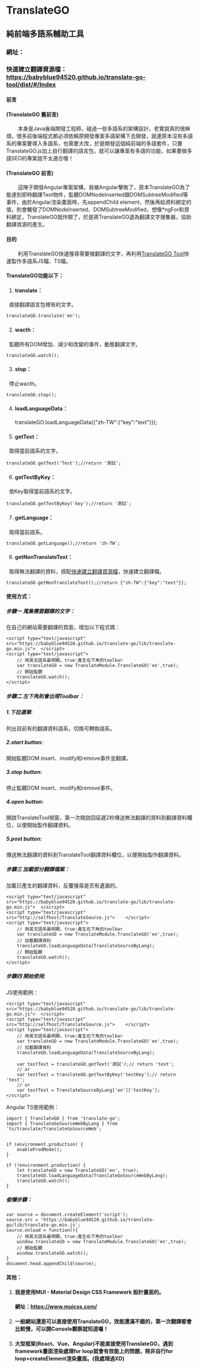 # TranslateGO
## 純前端多語系輔助工具
### 網址：
### 快速建立翻譯資源檔：https://babyblue94520.github.io/translate-go-tool/dist/#/Index
#### 前言

#### (TranslateGO 舊前言)  
&nbsp;&nbsp;&nbsp;&nbsp;&nbsp;&nbsp;&nbsp;&nbsp;本身是Java後端開發工程師，碰過一些多語系的架構設計，老實說真的很麻煩，很多前後端程式都必須依賴原開發專案多語架構下去開發，就連原本沒有多語系的專案要導入多語系，也需要大改，於是開發這個純前端的多語套件，只要 TranslateGO.js加上自行翻譯的語言包，就可以讓專案有多語的功能，如果要做多語SEO的專案就不太適合喔！

#### (TranslateGO 前言)  
&nbsp;&nbsp;&nbsp;&nbsp;&nbsp;&nbsp;&nbsp;&nbsp;這陣子開發Angular專案架構，我被Angular擊敗了，原本TranslateGO為了能達到即時翻譯Text物件，監聽DOMNodeInserted跟DOMSubtreeModified等事件，由於Angular渲染畫面時，先appendChild element，然後再給資料綁定的值，則會觸發了DOMNodeInserted、DOMSubtreeModified，想像*ngFor和資料綁定，TranslateGO就炸開了，於是將TranslateGO退為翻譯文字搜集器，協助翻譯資源的產生。  

#### 目的

&nbsp;&nbsp;&nbsp;&nbsp;&nbsp;&nbsp;&nbsp;&nbsp;利用TranslateGO快速搜尋需要被翻譯的文字，再利用[TranslateGO Tool](https://babyblue94520.github.io/translate-go-tool/dist/#/Index)快速製作多語系JS檔、TS檔。  

#### TranslateGO功能以下：

1. #### translate：

  	直接翻譯語言包裡有的文字。
 	
	translateGO.translate('en');

2. #### wacth：

  	監聽所有DOM增加、減少和改變的事件，動態翻譯文字。  

 	translateGO.watch();

3. #### stop：

  	停止wacth。  
 	
 	translateGO.stop();
		
4. #### loadLanguageData：  
 	
	translateGO.loadLanguageData({"zh-TW":{"key":"text"}});

5. #### getText：

  	取得當前語系的文字。  
 	
 	translateGO.getText('Test');//return '測試';
    
6. #### getTextByKey：

  	依Key取得當前語系的文字。  
 	
 	translateGO.getTextByKey('key');//return '測試';

7. #### getLanguage：

  	取得當前語系。  
 	
 	translateGO.getLanguage();//return 'zh-TW';

8. #### getNonTranslateText：

  	取得無法翻譯的資料，搭配[快速建立翻譯資源檔](https://babyblue94520.github.io/translate-go-tool/dist/#/Index)，快速建立翻譯檔。  
 	
 	translateGO.getNonTranslateText();//return {"zh-TW":{"key":"text"}};
    

#### 使用方式：

##### 步驟一 蒐集需要翻譯的文字：  
在自己的網站需要翻譯的頁面，增加以下程式碼：

	<script type="text/javascript" src="https://babyblue94520.github.io/translate-go/lib/translate-go.min.js">	</script>
	<script type="text/javascript">
    	// 用英文語系最明顯，true:產生右下角的toolbar
		var translateGO = new TranslateModule.TranslateGO('en',true);
        // 開始監聽
		translateGO.watch();
	</script>

##### 步驟二 左下角則會出現Toolbar：  
 
##### 1.下拉選單:  
列出目前有的翻譯資料語系，切換可轉換語系。

##### 2.start button:  
開始監聽DOM insert、modify和remove事件並翻譯。

##### 3.stop button:  
停止監聽DOM insert、modify和remove事件。

##### 4.open button:  
開啟TranslateTool視窗，第一次開啟回延遲2秒傳送無法翻譯的資料到翻譯資料欄位，以便開始製作翻譯資料。
	
##### 5.post button:  
傳送無法翻譯的資料到TranslateTool翻譯資料欄位，以便開始製作翻譯資料。


##### 步驟三 加載部分翻譯檔案：  

加載已產生的翻譯資料，反覆搜尋是否有遺漏的。

	<script type="text/javascript" src="https://babyblue94520.github.io/translate-go/lib/translate-go.min.js">	</script>
    <script type="text/javascript" src="http://selfhost/TranslateSource.js">	</script>
	<script type="text/javascript">
    	// 用英文語系最明顯，true:產生右下角的toolbar
		var translateGO = new TranslateModule.TranslateGO('en',true);
        // 加載翻譯資料
    	translateGO.loadLanguageData(TranslateSourceByLang);
        // 開始監聽
		translateGO.watch();
	</script>

##### 步驟四 開始使用:

JS使用範例：  

	<script type="text/javascript" src="https://babyblue94520.github.io/translate-go/lib/translate-go.min.js">	</script>
    <script type="text/javascript" src="http://selfhost/TranslateSource.js">	</script>
	<script type="text/javascript">
    	// 用英文語系最明顯，true:產生右下角的toolbar
		var translateGO = new TranslateModule.TranslateGO('en',true);
        // 加載翻譯資料
    	translateGO.loadLanguageData(TranslateSourceByLang);
        
        var testText = translateGO.getText('測試');// return 'test';
        // or
        var testText = translateGO.getTextByKey('testKey');// return 'test';
        // or
        var testText = TranslateSourceByLang['en']['testKey'];
	</script>

Angular TS使用範例：  

	import { TranslateGO } from 'translate-go';
	import { TranslateGoSourceWebByLang } from 'ts/translate/TranslateGoSourceWeb';


	if (environment.production) {
		enableProdMode();
	}

	if (!environment.production) {
		let translateGO = new TranslateGO('en', true);
		translateGO.loadLanguageData(TranslateGoSourceWebByLang);
		translateGO.watch();
	}


##### 偷懶步驟： 

	var source = document.createElement('script');
    source.src = 'https://babyblue94520.github.io/translate-go/lib/translate-go.min.js';
    source.onload = function(){
    	// 用英文語系最明顯，true:產生右下角的toolbar
		window.translateGO = new TranslateModule.TranslateGO('en',true);
        // 開始監聽
		window.translateGO.watch();
    }
    document.head.appendChild(source);
    
#### 其他：

1. #### 我是使用MUI - Material Design CSS Framework 設計畫面的。
	#### 網址：https://www.muicss.com/
	
2. #### 一般網站還是可以直接使用TranslateGO，效能還滿不錯的，第一次翻譯都會比較慢，可以開Console觀察就知道囉！
3. #### 大型框架(React、Vue、Angular)不能直接使用TranslateGO，遇到framework畫面渲染處理for loop就會有效能上的問題，除非自行for loop+createElement渲染畫面。(我處理過XD)
